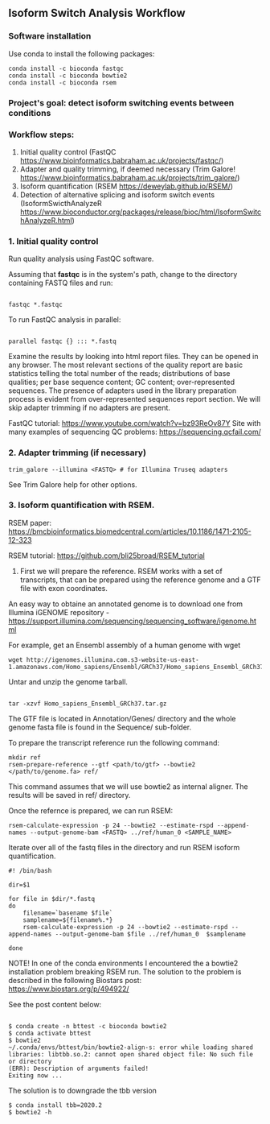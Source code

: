 ## Isoform Switch Analysis Workflow

### Software installation
Use conda to install the following packages:

```
conda install -c bioconda fastqc
conda install -c bioconda bowtie2
conda install -c bioconda rsem

```

### Project's goal: detect isoform switching events between conditions

### Workflow steps:

1. Initial quality control (FastQC https://www.bioinformatics.babraham.ac.uk/projects/fastqc/)
2. Adapter and quality trimming, if deemed necessary (Trim Galore! https://www.bioinformatics.babraham.ac.uk/projects/trim_galore/)
3. Isoform quantification (RSEM https://deweylab.github.io/RSEM/)
4. Detection of alternative splicing and isoform switch events (IsoformSwicthAnalyzeR https://www.bioconductor.org/packages/release/bioc/html/IsoformSwitchAnalyzeR.html)

### 1. Initial quality control

Run quality analysis using FastQC software.

Assuming that **fastqc** is in the system's path, change to the directory containing FASTQ files and run:

```

fastqc *.fastqc

```

To run FastQC analysis in parallel:

```

parallel fastqc {} ::: *.fastq

``` 

Examine the results by looking into html report files. They can be opened in any browser.
The most relevant sections of the quality report are basic statistics telling the total number of the reads; distributions of base qualities; per base sequence content;
GC content; over-represented sequences. The presence of adapters used in the library preparation process is evident from over-represented sequences report section. We will skip adapter trimming if no adapters are present.

FastQC tutorial: https://www.youtube.com/watch?v=bz93ReOv87Y
Site with many examples of sequencing QC problems: https://sequencing.qcfail.com/

### 2. Adapter trimming (if necessary)

```
trim_galore --illumina <FASTQ> # for Illumina Truseq adapters

```

See Trim Galore help for other options.

### 3. Isoform quantification with RSEM.

RSEM paper: https://bmcbioinformatics.biomedcentral.com/articles/10.1186/1471-2105-12-323

RSEM tutorial: https://github.com/bli25broad/RSEM_tutorial

1) First we will prepare the reference. RSEM works with a set of transcripts, that can be prepared using the reference genome and a GTF file with exon coordinates.

An easy way to obtaine an annotated genome is to download one from Illumina iGENOME repository - https://support.illumina.com/sequencing/sequencing_software/igenome.html

For example, get an Ensembl assembly of a human genome with wget

```
wget http://igenomes.illumina.com.s3-website-us-east-1.amazonaws.com/Homo_sapiens/Ensembl/GRCh37/Homo_sapiens_Ensembl_GRCh37.tar.gz

```
Untar and unzip the genome tarball.

```

tar -xzvf Homo_sapiens_Ensembl_GRCh37.tar.gz

```

The GTF file is located in Annotation/Genes/ directory and the whole genome fasta file is found in the Sequence/ sub-folder.

To prepare the transcript reference run the following command:

```
mkdir ref
rsem-prepare-reference --gtf <path/to/gtf> --bowtie2 </path/to/genome.fa> ref/

```
This command assumes that we will use bowtie2 as internal aligner. The results will be saved in ref/ directory.

Once the refernce is prepared, we can run RSEM:

```
rsem-calculate-expression -p 24 --bowtie2 --estimate-rspd --append-names --output-genome-bam <FASTQ> ../ref/human_0 <SAMPLE_NAME>

```

Iterate over all of the fastq files in the directory and run RSEM isoform quantification.

```
#! /bin/bash

dir=$1

for file in $dir/*.fastq
do
    filename=`basename $file`
    samplename=${filename%.*}
    rsem-calculate-expression -p 24 --bowtie2 --estimate-rspd --append-names --output-genome-bam $file ../ref/human_0  $samplename

done

```
NOTE! In one of the conda environments I encountered the a bowtie2 installation problem breaking RSEM run.
The solution to the problem is described in the following Biostars post:
https://www.biostars.org/p/494922/

See the post content below:

```

$ conda create -n bttest -c bioconda bowtie2
$ conda activate bttest
$ bowtie2
~/.conda/envs/bttest/bin/bowtie2-align-s: error while loading shared libraries: libtbb.so.2: cannot open shared object file: No such file or directory
(ERR): Description of arguments failed!
Exiting now ...

```

The solution is to downgrade the tbb version

```
$ conda install tbb=2020.2
$ bowtie2 -h

```




















